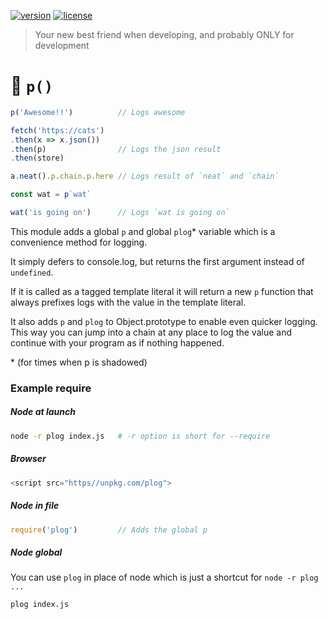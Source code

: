 [![version](https://img.shields.io/npm/v/plog.svg)]() [![license](https://img.shields.io/github/license/porsager/plog.svg)]()

> Your new best friend when developing, and probably ONLY for development
 
# 🐞 `p()` 

```js
p('Awesome!!')          // Logs awesome

fetch('https://cats')
.then(x => x.json())
.then(p)                // Logs the json result
.then(store)

a.neat().p.chain.p.here // Logs result of `neat` and `chain`

const wat = p`wat`

wat('is going on')      // Logs `wat is going on`
```

This module adds a global `p` and global `plog`* variable which is a convenience method for logging.

It simply defers to console.log, but returns the first argument instead of `undefined`.

If it is called as a tagged template literal it will return a new `p` function that always prefixes logs with the value in the template literal.

It also adds `p` and `plog` to Object.prototype to enable even quicker logging. This way you can jump into a chain at any place to log the value and continue with your program as if nothing happened.

\* (for times when p is shadowed)

### Example require

##### Node at launch
```bash
node -r plog index.js   # -r option is short for --require
```

##### Browser
```js
<script src="https//unpkg.com/plog">
```

##### Node in file
```js
require('plog')         // Adds the global p
```

##### Node global
You can use `plog` in place of node which is just a shortcut for `node -r plog ...`
```bash
plog index.js
```
